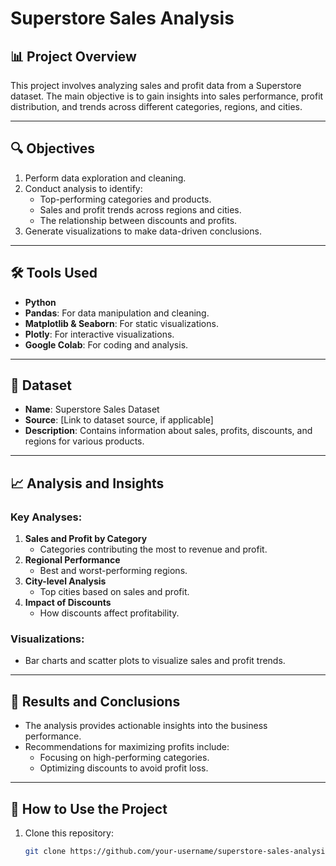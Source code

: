 # Superstore Sales Analysis

## 📊 Project Overview  
This project involves analyzing sales and profit data from a Superstore dataset. The main objective is to gain insights into sales performance, profit distribution, and trends across different categories, regions, and cities.

---

## 🔍 Objectives  
1. Perform data exploration and cleaning.  
2. Conduct analysis to identify:  
   - Top-performing categories and products.  
   - Sales and profit trends across regions and cities.  
   - The relationship between discounts and profits.  
3. Generate visualizations to make data-driven conclusions.

---

## 🛠️ Tools Used  
- **Python**  
- **Pandas**: For data manipulation and cleaning.  
- **Matplotlib & Seaborn**: For static visualizations.  
- **Plotly**: For interactive visualizations.  
- **Google Colab**: For coding and analysis.  

---

## 📂 Dataset  
- **Name**: Superstore Sales Dataset  
- **Source**: [Link to dataset source, if applicable]  
- **Description**: Contains information about sales, profits, discounts, and regions for various products.

---

## 📈 Analysis and Insights  
### Key Analyses:  
1. **Sales and Profit by Category**  
   - Categories contributing the most to revenue and profit.  
2. **Regional Performance**  
   - Best and worst-performing regions.  
3. **City-level Analysis**  
   - Top cities based on sales and profit.  
4. **Impact of Discounts**  
   - How discounts affect profitability.  

### Visualizations:
- Bar charts and scatter plots to visualize sales and profit trends.

---

## 🎯 Results and Conclusions  
- The analysis provides actionable insights into the business performance.  
- Recommendations for maximizing profits include:  
   - Focusing on high-performing categories.  
   - Optimizing discounts to avoid profit loss.  

---

## 🚀 How to Use the Project  
1. Clone this repository:  
   ```bash
   git clone https://github.com/your-username/superstore-sales-analysis.git
